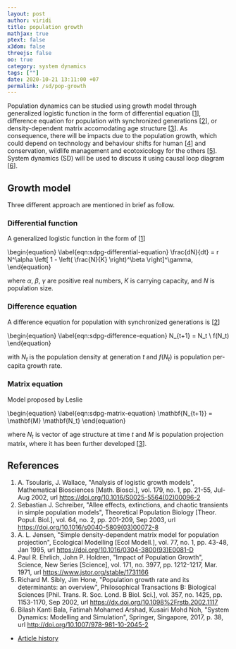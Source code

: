 ```yaml
---
layout: post
author: viridi
title: population growth
mathjax: true
ptext: false
x3dom: false
threejs: false
oo: true
category: system dynamics
tags: [""]
date: 2020-10-21 13:11:00 +07
permalink: /sd/pop-growth
---
```

Population dynamics can be studied using growth model through generalized logistic function in the form of differential equation
[[1](#ref1)], difference equation for population with synchronized generations [[2](#ref2)], or density-dependent matrix accomodating age structure [[3](#ref3)]. As consequence, there will be impacts due to the population growth, which could depend on technology and behaviour shifts for human [[4](#ref4)] and conservation, wildlife management
and ecotoxicology for the others [[5](#ref5)]. System dynamics (SD) will be used to discuss it using causal loop diagram [[6](#ref6)]. 


## Growth model
Three different approach are mentioned in brief as follow.

### Differential function
A generalized logistic function in the form of [[1](#ref1)]

\begin{equation}
\label{eqn:sdpg-differential-equation}
\frac{dN}{dt} = r N^\alpha \left[ 1 - \left( \frac{N}{K} \right)^\beta \right]^\gamma,
\end{equation}

where $\alpha$, $\beta$, $\gamma$ are positive real numbers, $K$ is carrying capacity, and $N$ is population size.

### Difference equation
A difference equation for population with synchronized generations is [[2](#ref2)]

\begin{equation}
\label{eqn:sdpg-difference-equation}
N_{t+1} = N_t \ f(N_t) 
\end{equation}

with $N_t$ is the population density at generation $t$ and $f(N_t)$ is population per-capita growth rate.

### Matrix equation
Model proposed by Leslie

\begin{equation}
\label{eqn:sdpg-matrix-equation}
\mathbf{N_{t+1}} = \mathbf{M} \mathbf{N_t} 
\end{equation}

where $N_t$ is vector of age structure at time $t$ and $M$ is population projection matrix, where it has been further developed [[3](#ref3)].


## References
1. <a name="ref1"></a>A. Tsoularis, J. Wallace, "Analysis of logistic growth models", Mathematical Biosciences [Math. Biosci.], vol. 179, no. 1, pp. 21-55, Jul-Aug 2002, url <https://doi.org/10.1016/S0025-5564(02)00096-2>
2. <a name="ref2"></a>Sebastian J. Schreiber, "Allee effects, extinctions, and chaotic transients in simple population models", Theoretical Population Biology [Theor. Popul. Biol.], vol. 64, no. 2, pp. 201-209, Sep 2003, url <https://doi.org/10.1016/s0040-5809(03)00072-8>
3. <a name="ref3"></a>A. L. Jensen, "Simple density-dependent matrix model for population projection", Ecological Modelling [Ecol Modell.], vol. 77, no. 1, pp. 43-48, Jan 1995, url <https://doi.org/10.1016/0304-3800(93)E0081-D>
4. <a name="ref4"></a>Paul R. Ehrlich, John P. Holdren, "Impact of Population Growth", Science, New Series [Science], vol. 171, no. 3977, pp. 1212-1217, Mar. 1971, url <https://www.jstor.org/stable/1731166>
5. <a name="ref5"></a>Richard M. Sibly, Jim Hone, "Population growth rate and its determinants: an overview", Philosophical Transactions B: Biological Sciences [Phil. Trans. R. Soc. Lond. B Biol. Sci.], vol. 357, no. 1425, pp. 1153-1170, Sep  2002, url <https://dx.doi.org/10.1098%2Frstb.2002.1117>
6. <a name="ref6"></a>Bilash Kanti Bala, Fatimah Mohamed Arshad, Kusairi Mohd Noh, "System Dynamics: Modelling and Simulation", Springer, Singapore, 2017, p. 38, url <http://doi.org/10.1007/978-981-10-2045-2>

+ [Article history](https://github.com/butiran/butiran.github.io/commits/master/_posts/sd/2020-10-21-pop-growth.md)
